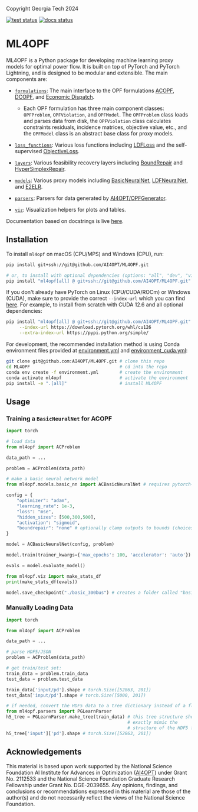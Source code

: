 Copyright Georgia Tech 2024

[![test status](https://github.com/AI4OPT/ML4OPF/actions/workflows/tests.yaml/badge.svg?branch=main)](https://github.com/AI4OPT/ML4OPF/actions/workflows/tests.yaml)<!-- [![coverage](.github/coverage.svg)](https://github.com/AI4OPT/ML4OPF/actions/workflows/tests.yaml) -->
[![docs status](https://github.com/AI4OPT/ML4OPF/workflows/docs/badge.svg)](https://ai4opt.github.io/ML4OPF/)

# ML4OPF

ML4OPF is a Python package for developing machine learning proxy models for optimal power flow. It is built on top of PyTorch and PyTorch Lightning, and is designed to be modular and extensible. The main components are:

- [`formulations`](ml4opf/formulations): The main interface to the OPF formulations [ACOPF](ml4opf/formulations/ac), [DCOPF](ml4opf/formulations/dc), and [Economic Dispatch](ml4opf/formulations/ed).

  - Each OPF formulation has three main component classes: `OPFProblem`, `OPFViolation`, and `OPFModel`. The `OPFProblem` class loads and parses data from disk, the `OPFViolation` class calculates constraints residuals, incidence matrices, objective value, etc., and the `OPFModel` class is an abstract base class for proxy models.

<!-- - [`functional`](ml4opf/functional): The functional interface underlying the object-oriented interface in `formulations`, which makes less assumptions (i.e., all problem data may vary but the user is responsible for keeping track of it). -->

- [`loss_functions`](ml4opf/loss_functions): Various loss functions including [LDFLoss](ml4opf/loss_functions/ldf.py) and the self-supervised [ObjectiveLoss](ml4opf/loss_functions/objective.py).

- [`layers`](ml4opf/layers): Various feasibility recovery layers including [BoundRepair](ml4opf/layers/bound_repair.py) and [HyperSimplexRepair](ml4opf/layers/hypersimplex_repair.py).

- [`models`](ml4opf/models): Various proxy models including [BasicNeuralNet](ml4opf/models/basic_nn), [LDFNeuralNet](ml4opf/models/ldf_nn), and [E2ELR](ml4opf/models/e2elr).

- [`parsers`](ml4opf/parsers): Parsers for data generated by [AI4OPT/OPFGenerator](https://github.com/AI4OPT/OPFGenerator).

- [`viz`](ml4opf/viz): Visualization helpers for plots and tables.

Documentation based on docstrings is live [here](https://ai4opt.github.io/ML4OPF/).


## Installation

To install `ml4opf` on macOS (CPU/MPS) and Windows (CPU), run:
```bash
pip install git+ssh://git@github.com/AI4OPT/ML4OPF.git

# or, to install with optional dependencies (options: "all", "dev", "viz"):
pip install "ml4opf[all] @ git+ssh://git@github.com/AI4OPT/ML4OPF.git"
```
If you don't already have PyTorch on Linux (CPU/CUDA/ROCm) or Windows (CUDA), make sure to provide the correct `--index-url` which you can find [here](https://pytorch.org/get-started/locally/). For example, to install from scratch with CUDA 12.6 and all optional dependencies:
```bash
pip install "ml4opf[all] @ git+ssh://git@github.com/AI4OPT/ML4OPF.git" \
     --index-url https://download.pytorch.org/whl/cu126                \
     --extra-index-url https://pypi.python.org/simple/
```

For development, the recommended installation method is using Conda environment files provided at [environment.yml](environment.yml) and [environment_cuda.yml](environment_cuda.yml):
```bash
git clone git@github.com:AI4OPT/ML4OPF.git # clone this repo
cd ML4OPF                                  # cd into the repo
conda env create -f environment.yml        # create the environment
conda activate ml4opf                      # activate the environment
pip install -e ".[all]"                    # install ML4OPF
```

## Usage


### Training a `BasicNeuralNet` for ACOPF
```python
import torch

# load data
from ml4opf import ACProblem

data_path = ...

problem = ACProblem(data_path)

# make a basic neural network model
from ml4opf.models.basic_nn import ACBasicNeuralNet # requires pytorch-lightning

config = {
    "optimizer": "adam",
    "learning_rate": 1e-3,
    "loss": "mse",
    "hidden_sizes": [500,300,500],
    "activation": "sigmoid",
    "boundrepair": "none" # optionally clamp outputs to bounds (choices: "sigmoid", "relu", "clamp")
}

model = ACBasicNeuralNet(config, problem)

model.train(trainer_kwargs={'max_epochs': 100, 'accelerator': 'auto'}) # pass args to the PyTorch Lightning Trainer

evals = model.evaluate_model()

from ml4opf.viz import make_stats_df
print(make_stats_df(evals))

model.save_checkpoint("./basic_300bus") # creates a folder called "basic_300bus" with a file "trainer.ckpt" in it.
```

### Manually Loading Data
```python
import torch

from ml4opf import ACProblem

data_path = ...

# parse HDF5/JSON
problem = ACProblem(data_path)

# get train/test set:
train_data = problem.train_data
test_data = problem.test_data

train_data['input/pd'].shape # torch.Size([52863, 201])
test_data['input/pd'].shape # torch.Size([5000, 201])

# if needed, convert the HDF5 data to a tree dictionary instead of a flat dictionary:
from ml4opf.parsers import PGLearnParser
h5_tree = PGLearnParser.make_tree(train_data) # this tree structure should
                                              # exactly mimic the
                                              # structure of the HDF5 file.
h5_tree['input']['pd'].shape # torch.Size([52863, 201])
```

## Acknowledgements

This material is based upon work supported by the National Science Foundation AI Institute for Advances in Optimization ([AI4OPT](https://ai4opt.org)) under Grant No. 2112533 and the National Science Foundation Graduate Research Fellowship under Grant No. DGE-2039655. Any opinions, findings, and conclusions or recommendations expressed in this material are those of the author(s) and do not necessarily reflect the views of the National Science Foundation.
